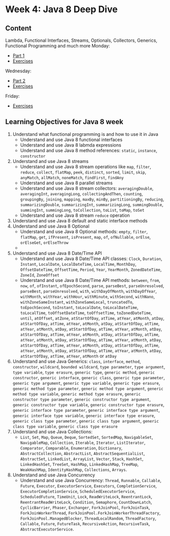 # Week 4: Java 8 Deep Dive
## Content
Lambda, Functional Interfaces, Streams, Optionals, Collectors, Generics, Functional Programming and much more
Monday:
- [Part 1](Java8DeepDive.md)
- [Exercises](ClassExercises.md)

Wednesday:
- [Part 2](Java8DeepDive2.md)
- [Exercises](ClassExercises.md)

Friday:
- [Exercises](Week4Exercises.md)

## Learning Objectives for Java 8 week
1. Understand what functional programming is and how to use it in Java
    - Understand and use Java 8 functional interfaces
    - Understand and use Java 8 labmda expressions
    - Understand and use Java 8 method references: `static`, `instance`, `constructor`
2. Understand and use Java 8 streams
    - Understand and use Java 8 stream operations like `map`, `filter`, `reduce`, `collect`, `flatMap`, `peek`, `distinct`, `sorted`, `limit`, `skip`, `anyMatch`, `allMatch`, `noneMatch`, `findFirst`, `findAny`
    - Understand and use Java 8 parallel streams
    - Understand and use Java 8 stream collectors: `averagingDouble`, `averagingInt`, `averagingLong`, `collectingAndThen`, `counting`, `groupingBy`, `joining`, `mapping`, `maxBy`, `minBy`, `partitioningBy`, `reducing`, `summarizingDouble`, `summarizingInt`, `summarizingLong`, `summingDouble`, `summingInt`, `summingLong`, `toCollection`, `toList`, `toMap`, `toSet`
    - Understand and use Java 8 stream `reduce` operation
3. Understand and use Java 8 default and static interface methods
4. Understand and use Java 8 Optional
    - Understand and use Java 8 Optional methods: `empty`, `filter`, `flatMap`, `get`, `ifPresent`, `isPresent`, `map`, `of`, `ofNullable`, `orElse`, `orElseGet`, `orElseThrow`
    - 
5. Understand and use Java 8 Date/Time API
    - Understand and use Java 8 Date/Time API classes: `Clock`, `Duration`, `Instant`, `LocalDate`, `LocalDateTime`, `LocalTime`, `MonthDay`, `OffsetDateTime`, `OffsetTime`, `Period`, `Year`, `YearMonth`, `ZonedDateTime`, `ZoneId`, `ZoneOffset`
    - Understand and use Java 8 Date/Time API methods: `between`, `from`, `now`, `of`, `ofInstant`, `ofEpochSecond`, `parse`, `parseBest`, `parseUnresolved`, `parseBest`, `parseUnresolved`, `with`, `withDayOfMonth`, `withDayOfYear`, `withMonth`, `withYear`, `withHour`, `withMinute`, `withSecond`, `withNano`, `withZoneSameInstant`, `withZoneSameLocal`, `truncatedTo`, `toEpochSecond`, `toInstant`, `toLocalDate`, `toLocalDateTime`, `toLocalTime`, `toOffsetDateTime`, `toOffsetTime`, `toZonedDateTime`, `until`, `atOffset`, `atZone`, `atStartOfDay`, `atTime`, `atYear`, `atMonth`, `atDay`, `atStartOfDay`, `atTime`, `atYear`, `atMonth`, `atDay`, `atStartOfDay`, `atTime`, `atYear`, `atMonth`, `atDay`, `atStartOfDay`, `atTime`, `atYear`, `atMonth`, `atDay`, `atStartOfDay`, `atTime`, `atYear`, `atMonth`, `atDay`, `atStartOfDay`, `atTime`, `atYear`, `atMonth`, `atDay`, `atStartOfDay`, `atTime`, `atYear`, `atMonth`, `atDay`, `atStartOfDay`, `atTime`, `atYear`, `atMonth`, `atDay`, `atStartOfDay`, `atTime`, `atYear`, `atMonth`, `atDay`, `atStartOfDay`, `atTime`, `atYear`, `atMonth`, `atDay`, `atStartOfDay`, `atTime`, `atYear`, `atMonth` or `atDay`
6. Understand and use Java Generics: `class`, `interface`, `method`, `constructor`, `wildcard`, `bounded wildcard`, `type parameter`, `type argument`, `type variable`, `type erasure`, `generic type`, `generic method`, `generic constructor`, `generic interface`, `generic class`, `generic type parameter`, `generic type argument`, `generic type variable`, `generic type erasure`, `generic method type parameter`, `generic method type argument`, `generic method type variable`, `generic method type erasure`, `generic constructor type parameter`, `generic constructor type argument`, `generic constructor type variable`, `generic constructor type erasure`, `generic interface type parameter`, `generic interface type argument`, `generic interface type variable`, `generic interface type erasure`, `generic class type parameter`, `generic class type argument`, `generic class type variable`, `generic class type erasure`
7. Understand and use Java Collections: 
    - `List`, `Set`, `Map`, `Queue`, `Deque`, `SortedSet`, `SortedMap`, `NavigableSet`, `NavigableMap`, `Collection`, `Iterable`, `Iterator`, `ListIterator`, `Comparator`, `Comparable`, `Enumeration`, `Dictionary`, `AbstractCollection`, `AbstractList`, `AbstractSequentialList`, `AbstractSet`, `LinkedList`, `ArrayList`, `Vector`, `Stack`, `HashSet`, `LinkedHashSet`, `TreeSet`, `HashMap`, `LinkedHashMap`, `TreeMap`, `WeakHashMap`, `IdentityHashMap`, `Collections`, `Arrays`.
8. Understand and use Java Concurrency
    - Understand and use Java Concurrency: `Thread`, `Runnable`, `Callable`, `Future`, `Executor`, `ExecutorService`, `Executors`, `CompletionService`, `ExecutorCompletionService`, `ScheduledExecutorService`, `ScheduledFuture`, `TimeUnit`, `Lock`, `ReadWriteLock`, `ReentrantLock`, `ReentrantReadWriteLock`, `Condition`, `Semaphore`, `CountDownLatch`, `CyclicBarrier`, `Phaser`, `Exchanger`, `ForkJoinPool`, `ForkJoinTask`, `ForkJoinWorkerThread`, `ForkJoinPool.ForkJoinWorkerThreadFactory`, `ForkJoinPool.ManagedBlocker`, `ThreadLocalRandom`, `ThreadFactory`, `Callable`, `Future`, `FutureTask`, `RecursiveAction`, `RecursiveTask`, `AbstractExecutorService`.
